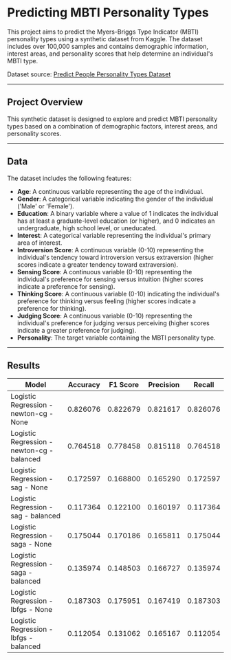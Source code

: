 # Predicting MBTI Personality Types

This project aims to predict the Myers-Briggs Type Indicator (MBTI) personality types using a synthetic dataset from Kaggle. The dataset includes over 100,000 samples and contains demographic information, interest areas, and personality scores that help determine an individual's MBTI type.

Dataset source: [Predict People Personality Types Dataset](https://www.kaggle.com/datasets/stealthtechnologies/predict-people-personality-types)

---

## Project Overview

This synthetic dataset is designed to explore and predict MBTI personality types based on a combination of demographic factors, interest areas, and personality scores.

---

## Data

The dataset includes the following features:

- **Age**: A continuous variable representing the age of the individual.
- **Gender**: A categorical variable indicating the gender of the individual ('Male' or 'Female').
- **Education**: A binary variable where a value of 1 indicates the individual has at least a graduate-level education (or higher), and 0 indicates an undergraduate, high school level, or uneducated.
- **Interest**: A categorical variable representing the individual's primary area of interest.
- **Introversion Score**: A continuous variable (0-10) representing the individual's tendency toward introversion versus extraversion (higher scores indicate a greater tendency toward extraversion).
- **Sensing Score**: A continuous variable (0-10) representing the individual's preference for sensing versus intuition (higher scores indicate a preference for sensing).
- **Thinking Score**: A continuous variable (0-10) indicating the individual's preference for thinking versus feeling (higher scores indicate a preference for thinking).
- **Judging Score**: A continuous variable (0-10) representing the individual's preference for judging versus perceiving (higher scores indicate a greater preference for judging).
- **Personality**: The target variable containing the MBTI personality type.

---

## Results

| Model                                     | Accuracy | F1 Score | Precision | Recall   |
|-------------------------------------------|----------|----------|-----------|----------|
| Logistic Regression - newton-cg - None    | 0.826076 | 0.822679 | 0.821617  | 0.826076 |
| Logistic Regression - newton-cg - balanced | 0.764518 | 0.778458 | 0.815118  | 0.764518 |
| Logistic Regression - sag - None          | 0.172597 | 0.168800 | 0.165290  | 0.172597 |
| Logistic Regression - sag - balanced      | 0.117364 | 0.122100 | 0.160197  | 0.117364 |
| Logistic Regression - saga - None         | 0.175044 | 0.170186 | 0.165811  | 0.175044 |
| Logistic Regression - saga - balanced     | 0.135974 | 0.148503 | 0.166727  | 0.135974 |
| Logistic Regression - lbfgs - None        | 0.187303 | 0.175951 | 0.167419  | 0.187303 |
| Logistic Regression - lbfgs - balanced    | 0.112054 | 0.131062 | 0.165167  | 0.112054 |
